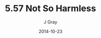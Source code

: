 ---
title: '5.57 Not So Harmless'
alt: 'Mysteries of the Arcana'
date: '2014-10-23'
author: 'J Gray'
artist: 'Keira'
chapter: '5 Inn Trouble'
filler: false
---